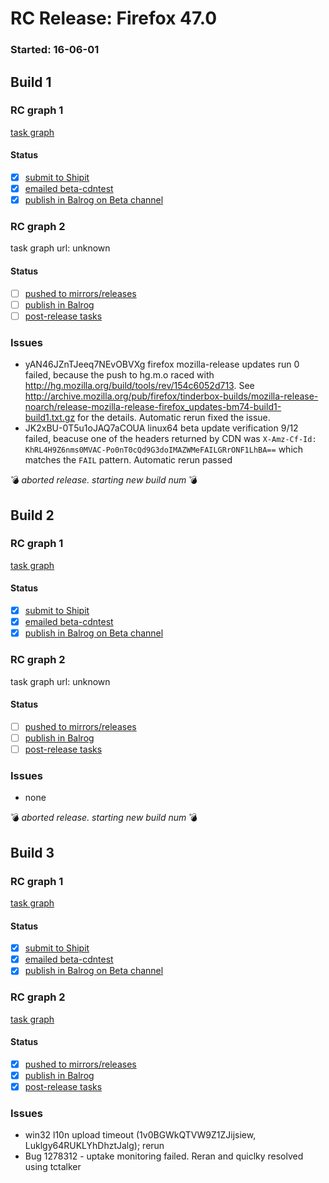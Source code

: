 # RC Release: Firefox 47.0

### Started: 16-06-01

## Build 1

### RC graph 1
[task graph](https://tools.taskcluster.net/task-group-inspector/#4K6uhGF4QO6t44fnhQ8DtA)

#### Status
- [x] [submit to Shipit](https://wiki.mozilla.org/Release:Release_Automation_on_Mercurial:Starting_a_Release#Submit_to_Ship_It)
- [x] [emailed beta-cdntest](../how-tos/relpro.md#1-email-drivers-re-release-live-on-cdntest-channel)
- [x] [publish in Balrog on Beta channel](../how-tos/relpro.md#3-publish-in-balrog)

### RC graph 2
task graph url: unknown

#### Status
- [ ] [pushed to mirrors/releases](../how-tos/relpro.md#2-push-to-releases-dir-mirrors)
- [ ] [publish in Balrog](../how-tos/relpro.md#3-publish-in-balrog)
- [ ] [post-release tasks](../how-tos/relpro.md#4-post-release-step)

### Issues
- yAN46JZnTJeeq7NEvOBVXg firefox mozilla-release updates run 0 failed, because the push to hg.m.o raced with http://hg.mozilla.org/build/tools/rev/154c6052d713. See http://archive.mozilla.org/pub/firefox/tinderbox-builds/mozilla-release-noarch/release-mozilla-release-firefox_updates-bm74-build1-build1.txt.gz for the details. Automatic rerun fixed the issue.
- JK2xBU-0T5u1oJAQ7aCOUA linux64 beta update verification 9/12 failed, beacuse one of the headers returned by CDN was `X-Amz-Cf-Id: KhRL4H9Z6nms0MVAC-Po0nT0cQd9G3doIMAZWMeFAILGRrONF1LhBA==` which matches the `FAIL` pattern. Automatic rerun passed

:bomb: _aborted release. starting new build num_ :bomb:

## Build 2

### RC graph 1
[task graph](https://tools.taskcluster.net/task-group-inspector/#TimQHjxjRIGOsEzo0RLTug)

#### Status
- [x] [submit to Shipit](https://wiki.mozilla.org/Release:Release_Automation_on_Mercurial:Starting_a_Release#Submit_to_Ship_It)
- [x] [emailed beta-cdntest](../how-tos/relpro.md#1-email-drivers-re-release-live-on-cdntest-channel)
- [x] [publish in Balrog on Beta channel](../how-tos/relpro.md#3-publish-in-balrog)

### RC graph 2
task graph url: unknown

#### Status
- [ ] [pushed to mirrors/releases](../how-tos/relpro.md#2-push-to-releases-dir-mirrors)
- [ ] [publish in Balrog](../how-tos/relpro.md#3-publish-in-balrog)
- [ ] [post-release tasks](../how-tos/relpro.md#4-post-release-step)

### Issues
- none

:bomb: _aborted release. starting new build num_ :bomb:

## Build 3

### RC graph 1
[task graph](https://tools.taskcluster.net/task-group-inspector/#X41RVzRpQtmnfyUL7qO6mA)

#### Status
- [x] [submit to Shipit](https://wiki.mozilla.org/Release:Release_Automation_on_Mercurial:Starting_a_Release#Submit_to_Ship_It)
- [x] [emailed beta-cdntest](../how-tos/relpro.md#1-email-drivers-re-release-live-on-cdntest-channel)
- [x] [publish in Balrog on Beta channel](../how-tos/relpro.md#3-publish-in-balrog)

### RC graph 2
[task graph](https://tools.taskcluster.net/task-group-inspector/#XfCBFoBbQWqmxPZZ_pgKVw)

#### Status
- [x] [pushed to mirrors/releases](../how-tos/relpro.md#2-push-to-releases-dir-mirrors)
- [x] [publish in Balrog](../how-tos/relpro.md#3-publish-in-balrog)
- [x] [post-release tasks](../how-tos/relpro.md#4-post-release-step)

### Issues
- win32 l10n upload timeout (1v0BGWkQTVW9Z1ZJijsiew, Luklgy64RUKLYhDhztJalg); rerun
- Bug 1278312 - uptake monitoring failed. Reran and quiclky resolved using tctalker


